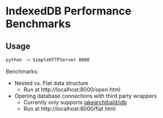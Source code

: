 # IndexedDB Performance Benchmarks

## Usage
```bash
python -m SimpleHTTPServer 8000
```

Benchmarks:
 - Nested vs. Flat data structure
   - Run at http://localhost:8000/open.html
 - Opening database connections with third party wrappers
   - Currently only supports [jakearchibald/idb][1]
   - Run at http://localhost:8000/flat.html

[1]: https://github.com/jakearchibald/idb
